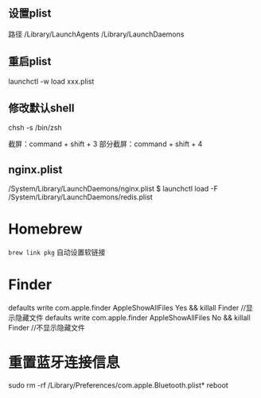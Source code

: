 ## 设置plist
路径
/Library/LaunchAgents
/Library/LaunchDaemons
## 重启plist
launchctl -w load xxx.plist
## 修改默认shell
chsh -s /bin/zsh

截屏：command + shift + 3
部分截屏：command + shift + 4

## nginx.plist
/System/Library/LaunchDaemons/nginx.plist
$ launchctl load -F /System/Library/LaunchDaemons/redis.plist

# Homebrew
`brew link pkg` 自动设置软链接

# Finder
defaults write com.apple.finder AppleShowAllFiles Yes && killall Finder //显示隐藏文件
defaults write com.apple.finder AppleShowAllFiles No && killall Finder //不显示隐藏文件

# 重置蓝牙连接信息
sudo rm -rf /Library/Preferences/com.apple.Bluetooth.plist*
reboot
